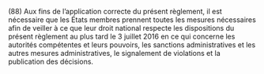 (88) Aux fins de l’application correcte du présent règlement, il est nécessaire que les États membres prennent toutes les mesures nécessaires afin de veiller à ce que leur droit national respecte les dispositions du présent règlement au plus tard le 3 juillet 2016 en ce qui concerne les autorités compétentes et leurs pouvoirs, les sanctions administratives et les autres mesures administratives, le signalement de violations et la publication des décisions.